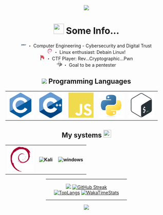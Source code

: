 <p align="center">
    <img src="https://readme-typing-svg.demolab.com?font=Fira+Code&pause=1000&color=24F700&center=true&width=435&lines=Hello%2C+I'am+Zakaria+Farahi">
</p>

<h1 align="center"><img src="https://cdn.discordapp.com/emojis/1177976974887620688.gif" height="32" width="32"> Some Info...</h1>

<div align="center">
<img src="./ENSET Mohammedia-vector.ma.svg-vector.ma.svg" height="16"> ・ Computer Engineering - Cybersecurity and Digital Trust<br>
<img src="https://github.com/devicons/devicon/blob/master/icons/debian/debian-original.svg" height="16"> ・ Linux enthusiast: Debain Linux!<br>
<img src="https://github.com/Zakaria-Farahi/Zakaria-Farahi/blob/main/red_flag_2zy0ned18j2u.svg" height="16"> ・ CTF Player: Rev...Cryptographic...Pwn<br>
<img src="https://github.com/Zakaria-Farahi/Zakaria-Farahi/blob/main/white_hat_s53ul6avpe9f.svg" height="16"> ・ Goal to be a pentester <br>
</div>



<h2 align="center"><img src="https://cdn.discordapp.com/emojis/963626379755282522.webp?size=96&quality=lossless" height="24"> Programming Languages</h2>

<table align="center">
  <tr align="center">
        <th>
        <img src="https://github.com/devicons/devicon/blob/master/icons/c/c-original.svg" title="C" alt="C" width="80" height="80"/>
    </th>
    <th>
      <img src="https://github.com/devicons/devicon/blob/master/icons/cplusplus/cplusplus-original.svg" title="C++" alt="C++" width="80" height="80"/>
    </th>
    <th>
      <img src="https://github.com/devicons/devicon/blob/master/icons/javascript/javascript-plain.svg" title="javascript" alt="javascript" width="80" height="80"/>
    </th>
    <th>
      <img src="https://github.com/devicons/devicon/blob/master/icons/python/python-original.svg"  title="Python" alt="Python" width="80" height="80">
    </th>
    <th>
      <img src="https://github.com/devicons/devicon/blob/master/icons/bash/bash-original.svg" title="Bash" alt="Bash" width="80" height="80">&nbsp;
    </th>
  </tr>
</table>

<h2 align="center">My systems <img src="https://cdn.discordapp.com/emojis/704997725099393094.webp?size=96&quality=lossless" height="24" width="24"></h2>

<table align="center">
  <tr align="center">
    <th>
      <img src="https://github.com/devicons/devicon/blob/master/icons/debian/debian-original.svg" title="debian" alt="debian" height="80"/>&nbsp;
    </th>
    <th>
      <img src="https://cdn.worldvectorlogo.com/logos/kali-1.svg" title="Kali" alt="Kali" width="80" height="80"/>&nbsp;
    </th>
    <th>
      <img src="https://cdn.worldvectorlogo.com/logos/microsoft-windows-22.svg" title="windows" alt="windows" width="80" height="80"/>&nbsp;
    </th>
  </tr>
</table>


<div align="center">
    <hr width="50%">
  <a href="https://github.com/Zakaria-Farahi"><img src="https://github-readme-stats.vercel.app/api?username=Zakaria-Farahi&show=prs_merged,prs_merged_percentage&hide=issues&show_icons=true&theme=transparent&hide_border=true&title_color=f5d5d2&icon_color=e0a6ab&text_color=fff&rank_icon=github"/></a>
  <a href="https://github.com/Zakaria-Farahi"><img src="http://github-readme-streak-stats.herokuapp.com?user=Zakaria-Farahi&theme=tokyonight-duo&hide_border=true&date_format=j%20M%5B%20Y%5D&mode=weekly&fire=e0a6ab&stroke=ba75e2&ring=f4c780&currStreakNum=bf5054&sideNums=bf5054&currStreakLabel=f5d5d2&sideLabels=f5d5d2&dates=FFFFFF&excludeDaysLabel=EB0000" alt="GitHub Streak"/></a><br>
  <a href="https://github.com/Zakaria-Farahi"><img src="https://github-readme-stats.vercel.app/api/top-langs/?username=Zakaria-Farahi&size_weight=0.5&count_weight=0.5&langs_count=8&layout=compact&theme=transparent&hide_border=true&title_color=f5d5d2&icon_color=4681FF&text_color=fff&custom_title=Languages%20by%20Percentage" title="Language Statictics" alt="TopLangs"/></a>
  <a href="https://github.com/Zakaria-Farahi"><img src="https://github-readme-stats.vercel.app/api/wakatime?username=Deffreus&layout=compact&langs_count=8&custom_title=Languages%20by%20Time&theme=transparent&title_color=f5d5d2&icon_color=4681FF&text_color=fff&hide_border=true" alt="WakaTimeStats"/></a>
</div>

<div align="center">
    <hr width="50%">
    <img src="https://cdn.discordapp.com/emojis/784331387036500009.webp?size=96&quality=lossless" height=80/>
</div>

